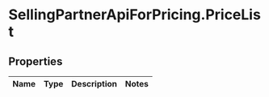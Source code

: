 # SellingPartnerApiForPricing.PriceList

## Properties
Name | Type | Description | Notes
------------ | ------------- | ------------- | -------------


